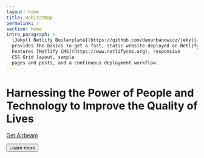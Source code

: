 ```yaml
---
layout: home
title: HabitatMap
permalink: /
section: home
intro_paragraph: >
  [Jekyll Netlify Boilerplate](https://github.com/danurbanowicz/jekyll-netlify-boilerplate)
  provides the basics to get a fast, static website deployed on Netlify.
  Features [Netlify CMS](https://www.netlifycms.org), responsive
  CSS Grid layout, sample
  pages and posts, and a continuous deployment workflow.
---
```

<h1 class="heading heading--large">Harnessing the Power of People and Technology to Improve the Quality of Lives</h1>

<a href="#" class="badge-link badge-link--hm">
  <span class="is-verticaly-centered">Get Airbeam</span>
</a>

<button class="button button--hm">Learn more</button>
